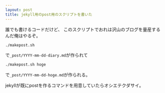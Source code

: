 ```yaml
---
layout: post
title: jekyll用のpost用のスクリプトを書いた
---
```


誰でも書けるコードだけど、
このスクリプトでおれは沢山のブログを量産するんだ俺はやるぞ。

<script src="https://gist.github.com/shamisonn/243075a564c4b3bb9b8e291cf95fe069.js"></script>

```sh
./makepost.sh
```

で`_post/YYYY-mm-dd-diary.md`が作られて

```sh
./makepost.sh hoge
```

で`_post/YYYY-mm-dd-hoge.md`が作られる。

jekyllが既にpostを作るコマンドを用意していたらオシエテクダサイ。





